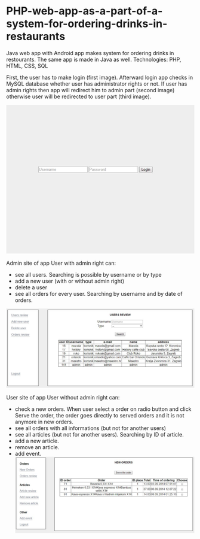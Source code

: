 PHP-web-app-as-a-part-of-a-system-for-ordering-drinks-in-restaurants
====================================================================

 Java web app with Android app makes system for ordering drinks in restourants. The same app is made in Java as well. Technologies: PHP, HTML, CSS, SQL


First, the user has to make login (first image). Afterward login app checks in MySQL database whether user has administrator rights or not. If user has admin rights then app will redirect him to admin part (second image) otherwise user will be redirected to user part (third image).

![Alt text](https://raw.githubusercontent.com/krunogr/PHP-web-app-as-a-part-of-a-system-for-ordering-drinks-in-restaurants/master/assets/screenshots/login.JPG "Login")

Admin site of app
User with admin right can:
 - see all users. Searching is possible by username or by type
 - add a new user (with or without admin right)
 - delete a user
 - see all orders for every user. Searching by username and by date of orders.

![Alt text](https://raw.githubusercontent.com/krunogr/PHP-web-app-as-a-part-of-a-system-for-ordering-drinks-in-restaurants/master/assets/screenshots/admin_site.JPG "Admin site of app")

User site of app
User without admin right can:
 - check a new orders. When user select a order on radio button and click Serve the order, the order goes directly to served    orders and it is not anymore in new orders.
 - see all orders with all informations (but not for another users)
 - see all articles (but not for another users). Searching by ID of article.
 - add a new article.
 - remove an article.
 - add event.
![Alt text](https://raw.githubusercontent.com/krunogr/PHP-web-app-as-a-part-of-a-system-for-ordering-drinks-in-restaurants/master/assets/screenshots/user_side.JPG "User site of app")
